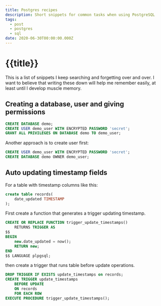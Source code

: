 ```yaml
---
title: Postgres recipes
description: Short snippets for common tasks when using PostgreSQL
tags:
  - post
  - postgres
  - sql
date: 2020-06-30T00:00:00.000Z
---
```

# {{title}}

This is a list of snippets I keep searching and forgetting over and over. I want to believe that writing these down will help me remember easily, at least until I develop muscle memory.

## Creating a database, user and giving permissions

```sql
CREATE DATABASE demo;
CREATE USER demo_user WITH ENCRYPTED PASSWORD 'secret';
GRANT ALL PRIVILEGES ON DATABASE demo TO demo_user;
```

Another approach is to create user first:

```sql
CREATE USER demo_user WITH ENCRYPTED PASSWORD 'secret';
CREATE DATABASE demo OWNER demo_user;
```

## Auto updating timestamp fields

For a table with timestamp columns like this:
```sql
create table records(
    date_updated TIMESTAMP
);
```
First create a function that generates a trigger updating timestamp.

```sql
CREATE OR REPLACE FUNCTION trigger_update_timestamps()
    RETURNS TRIGGER AS
$$
BEGIN
    new.date_updated = now();
    RETURN new;
END
$$ LANGUAGE plpgsql;
```

then create a trigger that runs table before update operations.

```sql
DROP TRIGGER IF EXISTS update_timestamps on records;
CREATE TRIGGER update_timestamps
    BEFORE UPDATE
    ON records
    FOR EACH ROW
EXECUTE PROCEDURE trigger_update_timestamps();
```